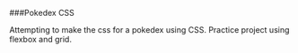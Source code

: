 ###Pokedex CSS

Attempting to make the css for a pokedex using CSS. Practice project using flexbox and grid.